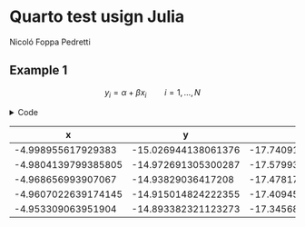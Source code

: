 Quarto test usign Julia
================
Nicoló Foppa Pedretti

## Example 1

$$y_i = \alpha + \beta x_i \qquad i = 1,\ldots,N$$

<details>
<summary>Code</summary>

``` julia
using Distributions, Plots, DataFrames, MarkdownTables

N = 500
x = sort(rand(Uniform(-5.0,5.0),N))
y = -0.4 .+ 2.926 .* x 
yhat = y + rand(Normal(0.0,1.0),N)
w = 4.0 .- 0.87 .* x.^2 
what = w + rand(Normal(0.0,1.0),N)

#=q1 = scatter(x,yhat, label = :none, title = "Regression line")
q1 = plot!(x,y, mc = :orange)
q2 = scatter(x,what, label = :none, title = "Quadratic line")
q2 = plot!(x,w, mc = :orange)
plot(q1, q2, layout=(1,2), size=(750,300))=#

X = DataFrames.DataFrame((; x,y,w,yhat,what))
first(X,5) |> markdown_table()
```

</details>

| x                   | y                   | w                   | yhat                | what                |
|---------------------|---------------------|---------------------|---------------------|---------------------|
| -4.998955617929383  | -15.026944138061376 | -17.740914824924133 | -14.210439033859377 | -17.182324593690694 |
| -4.9804139799385805 | -14.972691305300287 | -17.579935368063857 | -15.625484672960939 | -17.548255763172623 |
| -4.968656993907067  | -14.93829036417208  | -17.478170521098402 | -14.349790899258325 | -16.973753080844887 |
| -4.9607022639174145 | -14.915014824222355 | -17.409453247574763 | -13.632811911240447 | -16.87581308732164  |
| -4.953309063951904  | -14.893382321123273 | -17.345685494234438 | -14.126946284912147 | -17.88944873013607  |
